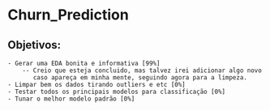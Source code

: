 # Churn_Prediction
 
## Objetivos:
    - Gerar uma EDA bonita e informativa [99%]
        -- Creio que esteja concluido, mas talvez irei adicionar algo novo
           caso apareça em minha mente, seguindo agora para a limpeza.
    - Limpar bem os dados tirando outliers e etc [0%]
    - Testar todos os principais modelos para classificação [0%]
    - Tunar o melhor modelo padrão [0%]
    